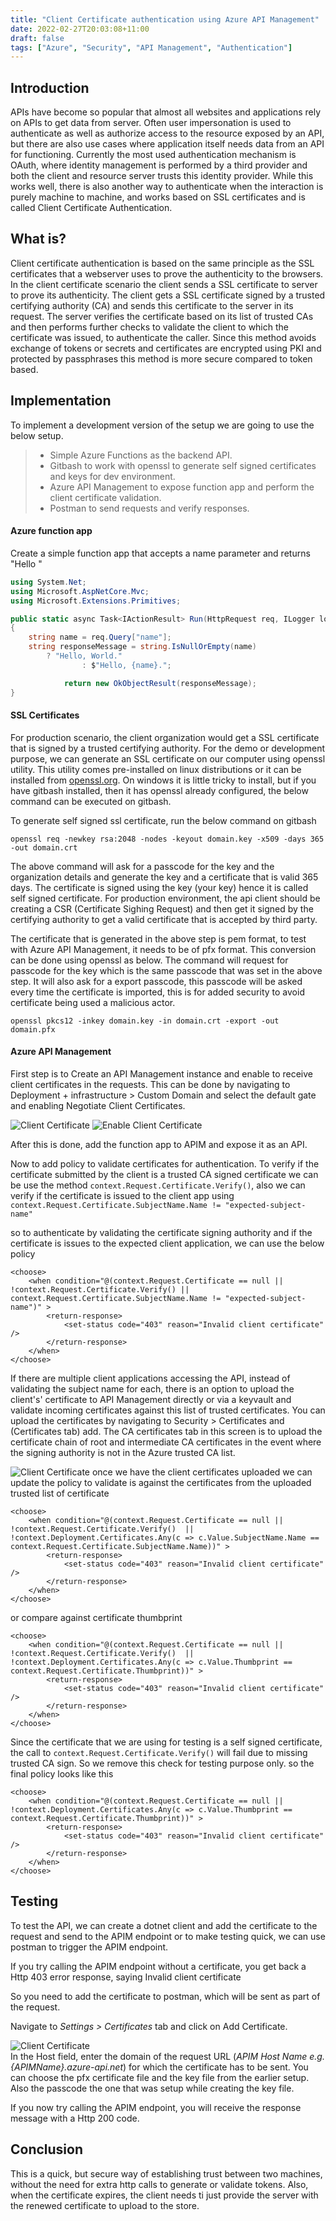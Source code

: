 ```yaml
---
title: "Client Certificate authentication using Azure API Management"
date: 2022-02-27T20:03:08+11:00
draft: false 
tags: ["Azure", "Security", "API Management", "Authentication"]
---
```


## Introduction
APIs have become so popular that almost all websites and applications rely on APIs to get data from server. Often user impersonation is used to authenticate as well as authorize access to the resource exposed by an API, but there are also use cases where application itself needs data from an API for functioning. Currently the most used authentication mechanism is OAuth, where identity management is performed by a third provider and both the client and resource server trusts this identity provider. While this works well, there is also another way to authenticate when the interaction is purely machine to machine, and works based on  SSL certificates and is called Client Certificate Authentication.

## What is?
Client certificate authentication is based on the same principle as the SSL certificates that a webserver uses to prove the authenticity to the browsers. In the client certificate scenario the client sends a SSL certificate to server to prove its authenticity. The client gets a SSL certificate signed by a trusted certifying authority (CA) and sends this certificate to the server in its request. The server verifies the certificate based on its list of trusted CAs and then performs further checks to validate the client to which the certificate was issued, to authenticate the caller. Since this method avoids exchange of tokens or secrets and certificates are encrypted using PKI and protected by passphrases this method is more secure compared to token based.

## Implementation
To implement a development version of the setup we are going to use the below setup.  
> - Simple Azure Functions as the backend API.  
> - Gitbash to work with openssl to generate self signed certificates and keys for dev environment.  
> - Azure API Management to expose function app and perform the client certificate validation.  
> - Postman to send requests and verify responses.  


#### Azure function app
Create a simple function app that accepts a name parameter and returns "Hello <NAME>"
```c#
using System.Net;
using Microsoft.AspNetCore.Mvc;
using Microsoft.Extensions.Primitives;

public static async Task<IActionResult> Run(HttpRequest req, ILogger log)
{
    string name = req.Query["name"];
    string responseMessage = string.IsNullOrEmpty(name)
        ? "Hello, World."
                : $"Hello, {name}.";

            return new OkObjectResult(responseMessage);
}
```

#### SSL Certificates
For production scenario, the client organization would get a SSL certificate that is signed by a trusted certifying authority. For the demo or development purpose, we can generate an SSL certificate on our computer using openssl utility. This utility comes pre-installed on linux distributions or it can be installed from [openssl.org](https://www.openssl.org/). On windows it is little tricky to install, but if you have gitbash installed, then it has openssl already configured, the below command can be executed on gitbash.

To generate self signed ssl certificate, run the below command on gitbash
```
openssl req -newkey rsa:2048 -nodes -keyout domain.key -x509 -days 365 -out domain.crt
```
The above command will ask for a passcode for the key and the organization details and generate the key and a certificate that is valid 365 days. The certificate is signed using the key (your key) hence it is called self signed certificate. For production environment, the api client should be creating a CSR (Certificate Sighing Request) and then get it signed by the certifying authority to get a valid certificate that is accepted by third party.

The certificate that is generated in the above step is pem format, to test with Azure API Management, it needs to be of pfx format. This conversion can be done using openssl as below. The command will request for passcode for the key which is the same passcode that was set in the above step. It will also ask for a export passcode, this passcode will be asked every time the certificate is imported, this is for added security to avoid certificate being used a malicious actor.

```
openssl pkcs12 -inkey domain.key -in domain.crt -export -out domain.pfx
```


#### Azure API Management
First step is to Create an API Management instance and enable to receive client certificates in the requests. This can be done by navigating to Deployment + infrastructure > Custom Domain and select the default gate and enabling Negotiate Client Certificates.

![Client Certificate](/blogimages/apimcert.png)
![Enable Client Certificate](/blogimages/CertEnable.png)

After this is done, add the function app to APIM and expose it as an API.

Now to add policy to validate certificates for authentication.
To verify if the certificate submitted by the client is a trusted CA signed certificate we can be use the method ```context.Request.Certificate.Verify()```, also we can verify if the certificate is issued to the client app using ```context.Request.Certificate.SubjectName.Name != "expected-subject-name"```

so to authenticate by validating the certificate signing authority and if the certificate is issues to the expected client application, we can use the below policy
```
<choose>
    <when condition="@(context.Request.Certificate == null || !context.Request.Certificate.Verify() || context.Request.Certificate.SubjectName.Name != "expected-subject-name")" >
        <return-response>
            <set-status code="403" reason="Invalid client certificate" />
        </return-response>
    </when>
</choose>
```
If there are multiple client applications accessing the API, instead of validating the subject name for each, there is an option to upload the client's' certificate to API Management directly or via a keyvault and validate incoming certificates against this list of trusted certificates. You can upload the certificates by navigating to Security > Certificates and (Certificates tab) add. The CA certificates tab in this screen is to upload the certificate chain of root and intermediate CA certificates in the event where the signing authority is not in the Azure trusted CA list.

![Client Certificate](/blogimages/certupload.png)
once we have the client certificates uploaded we can update the policy to validate is against the certificates from the uploaded trusted list of certificate

```
<choose>
    <when condition="@(context.Request.Certificate == null || !context.Request.Certificate.Verify()  || !context.Deployment.Certificates.Any(c => c.Value.SubjectName.Name == context.Request.Certificate.SubjectName.Name))" >
        <return-response>
            <set-status code="403" reason="Invalid client certificate" />
        </return-response>
    </when>
</choose>
```
or compare against certificate thumbprint
```
<choose>
    <when condition="@(context.Request.Certificate == null || !context.Request.Certificate.Verify()  || !context.Deployment.Certificates.Any(c => c.Value.Thumbprint == context.Request.Certificate.Thumbprint))" >
        <return-response>
            <set-status code="403" reason="Invalid client certificate" />
        </return-response>
    </when>
</choose>
```

Since the certificate that we are using for testing is a self signed certificate, the call to ```context.Request.Certificate.Verify()``` will fail due to missing trusted CA sign. So we remove this check for testing purpose only.
so the final policy looks like this

```
<choose>
    <when condition="@(context.Request.Certificate == null ||  !context.Deployment.Certificates.Any(c => c.Value.Thumbprint == context.Request.Certificate.Thumbprint))" >
        <return-response>
            <set-status code="403" reason="Invalid client certificate" />
        </return-response>
    </when>
</choose>
```

## Testing
To test the API, we can create a dotnet client and add the certificate to the request and send to the APIM endpoint or to make testing quick, we can use postman to trigger the APIM endpoint.

If you try calling the APIM endpoint without a certificate, you get back a Http 403 error response, saying Invalid client certificate

So you need to add the certificate to postman, which will be sent as part of the request. 

Navigate to *Settings > Certificates* tab and click on Add Certificate.

![Client Certificate](/blogimages/postmancert.png)  
In the Host field, enter the domain of the request URL (*APIM Host Name e.g. {APIMName}.azure-api.net*) for which the certificate has to be sent. You can choose the pfx certificate file and the key file from the earlier setup. Also the passcode the one that was setup while creating the key file.

If you now try calling the APIM endpoint, you will receive the response message with a Http 200 code.

## Conclusion

This is a quick, but secure way of establishing trust between two machines, without the need for extra http calls to generate or validate tokens. Also, when the certificate expires, the client needs ti just provide the server with the renewed certificate to upload to the store.

